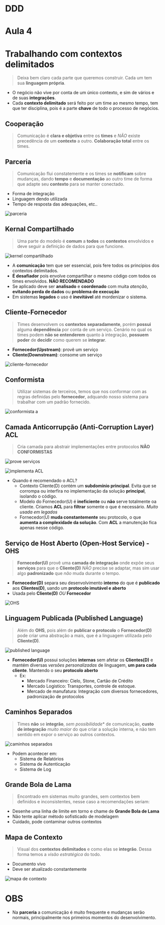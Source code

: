 # DDD
# Aula 4

# Trabalhando com contextos delimitados
> Deixa bem claro cada parte que queremos construir. Cada um tem sua **linguagem própria**.
- O negócio não vive por conta de um único contexto, e sim de vários e de suas **integrações**.
- Cada **contexto delimitado** será feito por um time ao mesmo tempo, tem que ter disciplina, pois é a parte **chave** de todo o processo de negócios.

## Cooperação
> Comunicação é **clara e objetiva** entre os **times** e *NÃO* existe precedência de um **contexto** a outro. **Colaboração total** entre os times.

## Parceria
> Comunicação flui constatemente e os times se **notificam** sobre mudanças, dando **tempo** e **documentação** ao outro time de forma que adapte seu **contexto** para se manter conectado.
- Forma de integração
- Linguagem dendo utilizada
- Tempo de resposta das adequações, etc..

![parceria](assets/parceria.jpg)

## Kernal Compartilhado
> Uma parte do modelo é **comum** a **todos** os **contextos** envolvidos e deve seguir a definição de dados para que funcione.

![kernel compartilhado](assets/kernel.jpg)

- A **comunicação** tem que ser essencial, pois fere todos os principios dos contextos delimitados.
- **É desafiador** pois envolve compartilhar o mesmo código com todos os times envolvidos. **NÃO RECOMENDADO**
- Se aplicado deve ser **analisado** e **coordenado** com muita *atenção*, **evitando perda de dados** ou **problema de execução**
- Em sistemas **legados** o uso é **inevitável** até mordenizar o sistema.

## Cliente-Fornecedor
> Times desenvolvem os **contextos** **separadamente**, porém **possui** alguma **dependência** por conta de um servíço. Cenário no qual os times podem **não se entenderem** quanto à integração, **possuem poder** de **decidir** como querem se **integrar**.
- **Fornecedor(Upstream)**: provê um serviço
- **Cliente(Downstream)**: consome um serviço

![cliente-fornecedor](assets/cliente-fornecedor.jpg)

## Conformista
> Utilizar sistemas de terceiros, temos que nos conformar com as regras definidas pelo **fornecedor**, adquando nosso sistema para trabalhar com um padrão fornecido.

![conformista](assets/conformista.jpg)
a
## Camada Anticorrupção (Anti-Corruption Layer) ACL
> Cria camada para abstrair implementações entre protocolos **NÃO CONFORMISTAS**

![prove serviços](assets/acl1.jpg)
 
![implementa ACL](assets/acl2.jpg) 

- Quando é recomendado o ACL?
  - Contexto Cliente(D) contém um **subdomínio principal**. Evita que se corrompa ou interfira no implementação da solução **principal**, isolando o código.
  - Modelo do Fornecedor(U) é **ineficiente** ou **não** serve totalmente oa cliente. Criamos **ACL** para **filtrar** somente o que é necessário. *Muito usada em legados*
  - Fornecedor(U) **muda constantemente** seu protocolo, o que **aumenta a complexidade da solução**. Com **ACL** a manutenção fica apenas nesse código.

## Serviço de Host Aberto (Open-Host Service) - OHS
> **Fornecedor(U)** provê uma **camada de integração** onde expõe seus **serviços** para que o **Cliente(D)** *NÃO* precise se adaptar, mas sim usar algo **padronizado** que *não* muda durante o tempo.
- **Fornecedor(D)** separa seu desenvolvimento **interno** do que é **publicado** aos **Clientes(D)**, uando um **protocolo imutável e aberto**
- Usada pelo **Cliente(D)** *OU* **Fornecedor**

![OHS](assets/ohs.jpg)

## Linguagem Publicada (Published Language)
> Além do **OHS**, pois além de **publicar o protocolo** o **Fornecedor(D)** pode criar uma abstração a mais, que é a linguagem utilizada pelo **Cliente(D)**.

![published language](assets/published.jpg)

- **Fornecedor(U)** possui soluções **internas** sem afetar os **Clientes(D)** e mantém diversas *versões personalizadas* de linguagem, **um para cada cliente**. Mantendo o seu **protocolo aberto**
  - Ex:
    - Mercado Financeiro: Cielo, Stone, Cartão de Crédito
    - Mercado Logistico: Transportes, controle de estoque.
    - Mercado de manufatura: Integração com diversos fornecedores, padronização de protocolos

## Caminhos Separados
> Times **não** se **integrão**, *sem possibilidade** de comunicação, **custo de integração** *muito maior* do que criar a solução interna, e não tem sentido em expor o serviço ao outros contextos.

![caminhos separados](assets/caminhos%20separados.jpg)

- Podem acontecer em:
  - Sistema de Relatórios
  - Sistema de Autenticação
  - Sistema de Log

## Grande Bola de Lama
> Encontrado em sistemas muito grandes, sem contextos bem definidos e inconsistentes, nesse caso a recomendações seriam:
- Desenhe uma linha de limite em torno e chame de **Grande Bola de Lama**
- Não tente aplicar método sofisticado de modelagem
- Cuidado, pode contaminar outros contextos

## Mapa de Contexto
> Visual dos **contextos delimitados** e como elas se **integrão**. Dessa forma temos a *visão estratégica* do todo.
- Documento vivo
- Deve ser atualizado constantemente

![mapa de contexto](assets/mapa.jpg)

# OBS
- Na **parceria** a comunicação é muito frequente e mudanças serão normais, principalmente nos primeiros momentos do desenvolvimento.